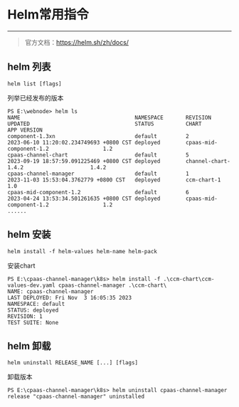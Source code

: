 # Helm常用指令
___

> 官方文档：https://helm.sh/zh/docs/

## helm 列表

`helm list [flags]`

列举已经发布的版本

```shell
PS E:\webnode> helm ls
NAME                                    NAMESPACE       REVISION        UPDATED                                 STATUS          CHART                                   APP VERSION
component-1.3xn                         default         2               2023-06-10 11:20:02.234749693 +0800 CST deployed        cpaas-mid-component-1.2                 1.2
cpaas-channel-chart                     default         5               2023-09-19 18:57:59.091225469 +0800 CST deployed        channel-chart-1.4.2                     1.4.2
cpaas-channel-manager                   default         1               2023-11-03 15:53:04.3762779 +0800 CST   deployed        ccm-chart-1                             1.0
cpaas-mid-component-1.2                 default         6               2023-04-24 13:53:34.501261635 +0800 CST deployed        cpaas-mid-component-1.2                 1.2
......
```

## helm 安装

`helm install -f helm-values helm-name helm-pack`

安装chart

```shell
PS E:\cpaas-channel-manager\k8s> helm install -f .\ccm-chart\ccm-values-dev.yaml cpaas-channel-manager .\ccm-chart\
NAME: cpaas-channel-manager
LAST DEPLOYED: Fri Nov  3 16:05:35 2023
NAMESPACE: default
STATUS: deployed
REVISION: 1
TEST SUITE: None
```

## helm 卸载

`helm uninstall RELEASE_NAME [...] [flags]`

卸载版本

```shell
PS E:\cpaas-channel-manager\k8s> helm uninstall cpaas-channel-manager
release "cpaas-channel-manager" uninstalled
```